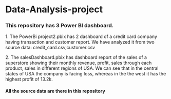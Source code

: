 # Data-Analysis-project
<h3>This repository has 3 Power BI dashboard.</h3>
<p>1. The PowerBi project2.pbix has 2 dashboard of a credit card company having transaction and customer report. We have analyzed it from two source data: credit_card.csv,customer.csv</p>

<p>2. The salesDashboard.pbix has dashboard report of the sales of a superstore showing their monthly revenue, profit, sales through each product, sales in different regions of USA. We can see that in the central states of USA the company is facing loss, whereas in the the west it has the highest profit of 13.2k.</p>
<h4>All the source data are there in this repository</h4>
